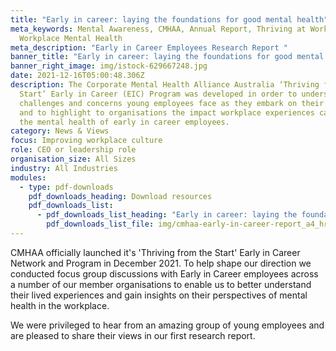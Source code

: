 ```yaml
---
title: "Early in career: laying the foundations for good mental health"
meta_keywords: Mental Awareness, CMHAA, Annual Report, Thriving at Work,
  Workplace Mental Health
meta_description: "Early in Career Employees Research Report "
banner_title: "Early in career: laying the foundations for good mental health"
banner_right_image: img/istock-629667248.jpg
date: 2021-12-16T05:00:48.306Z
description: The Corporate Mental Health Alliance Australia ‘Thriving from the
  Start’ Early in Career (EIC) Program was developed in order to understand the
  challenges and concerns young employees face as they embark on their careers,
  and to highlight to organisations the impact workplace experiences can have on
  the mental health of early in career employees.
category: News & Views
focus: Improving workplace culture
role: CEO or leadership role
organisation_size: All Sizes
industry: All Industries
modules:
  - type: pdf-downloads
    pdf_downloads_heading: Download resources
    pdf_downloads_list:
      - pdf_downloads_list_heading: "Early in career: laying the foundations for good mental health"
        pdf_downloads_list_file: img/cmhaa-early-in-career-report_a4_hr.pdf
---
```

CMHAA officially launched it's 'Thriving from the Start' Early in Career Network and Program in December 2021.  To help shape our direction we conducted focus group discussions with Early in Career employees across a number of our member organisations to enable us to better understand their lived experiences and gain insights on their perspectives of mental health in the workplace. 

We were privileged to hear from an amazing group of young employees and are pleased to share their views in our first research report.